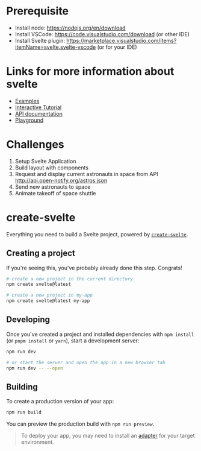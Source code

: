 # Prerequisite
* Install node: https://nodejs.org/en/download
* Install VSCode: https://code.visualstudio.com/download (or other IDE)
* Install Svelte plugin: https://marketplace.visualstudio.com/items?itemName=svelte.svelte-vscode (or for your IDE)
    
# Links for more information about svelte
* [Examples](https://svelte.dev/examples/hello-world)
* [Interactive Tutorial](https://learn.svelte.dev/tutorial/welcome-to-svelte)
* [API documentation](https://svelte.dev/docs/introduction)
* [Playground](https://svelte.dev/repl/hello-world?version=4.2.1)

# Challenges

1. Setup Svelte Application
2. Build layout with components
3. Request and display current astronauts in space from API http://api.open-notify.org/astros.json
4. Send new astronauts to space
5. Animate takeoff of space shuttle

# create-svelte

Everything you need to build a Svelte project, powered by [`create-svelte`](https://github.com/sveltejs/kit/tree/master/packages/create-svelte).

## Creating a project

If you're seeing this, you've probably already done this step. Congrats!

```bash
# create a new project in the current directory
npm create svelte@latest

# create a new project in my-app
npm create svelte@latest my-app
```

## Developing

Once you've created a project and installed dependencies with `npm install` (or `pnpm install` or `yarn`), start a development server:

```bash
npm run dev

# or start the server and open the app in a new browser tab
npm run dev -- --open
```

## Building

To create a production version of your app:

```bash
npm run build
```

You can preview the production build with `npm run preview`.

> To deploy your app, you may need to install an [adapter](https://kit.svelte.dev/docs/adapters) for your target environment.
